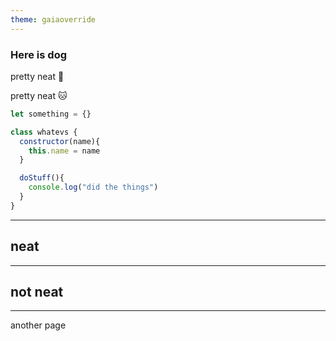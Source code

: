 ```yaml
---
theme: gaiaoverride
---
```


### Here is dog

pretty neat :dog:

pretty neat :cat:

```js
let something = {}

class whatevs {
  constructor(name){
    this.name = name
  }

  doStuff(){
    console.log("did the things")
  }
}
```
---
<!--
class: neat
-->
## neat

---
<!-- class: -->

## not neat


---
another page